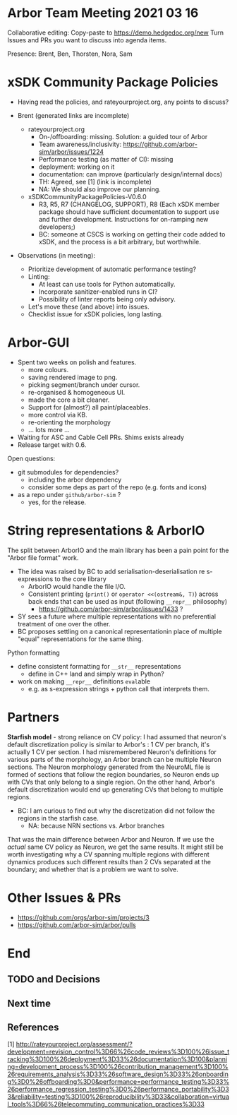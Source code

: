 Arbor Team Meeting 2021 03 16
=============================

Collaborative editing: Copy-paste to <https://demo.hedgedoc.org/new>
Turn Issues and PRs you want to discuss into agenda items.

Presence: Brent, Ben, Thorsten, Nora, Sam

xSDK Community Package Policies
===============================

* Having read the policies, and rateyourproject.org, any points to discuss?
* Brent (generated links are incomplete)
    * rateyourproject.org
        * On-/offboarding: missing. Solution: a guided tour of Arbor
        * Team awareness/inclusivity: https://github.com/arbor-sim/arbor/issues/1224
        * Performance testing (as matter of CI): missing
        * deployment: working on it
        * documentation: can improve (particularly design/internal docs)
        * TH: Agreed, see [1] (link is incomplete)
        * NA: We should also improve our planning.
    * xSDKCommunityPackagePolicies-V0.6.0
        * R3, R5, R7 (CHANGELOG, SUPPORT), R8 (Each xSDK member package should have sufficient documentation to support use and further development. Instructions for on-ramping new developers;)
        * BC: someone at CSCS is working on getting their code added to xSDK, and the process is a bit arbitrary, but worthwhile.

* Observations (in meeting):
    * Prioritize development of automatic performance testing?
    * Linting:
        * At least can use tools for Python automatically.
        * Incorporate sanitizer-enabled runs in CI?
        * Possibility of linter reports being only advisory.
    * Let's move these (and above) into issues.
    * Checklist issue for xSDK policies, long lasting.


Arbor-GUI
=========

- Spent two weeks on polish and features.
  - more colours.
  - saving rendered image to png.
  - picking segment/branch under cursor.
  - re-organised & homogeneous UI.
  - made the core a bit cleaner.
  - Support for (almost?) all paint/placeables.
  - more control via KB.
  - re-orienting the morphology
  - ... lots more ...
- Waiting for ASC and Cable Cell PRs. Shims exists already
- Release target with 0.6.

Open questions:
- git submodules for dependencies?
    - including the arbor dependency
    - consider some deps as part of the repo (e.g. fonts and icons)
- as a repo under `github/arbor-sim` ?
    - yes, for the release.

String representations & ArborIO
================================

The split between ArborIO and the main library has been a pain point for
the "Arbor file format" work.
* The idea was raised by BC to add serialisation-deserialisation re s-expressions to the core library
    * ArborIO would handle the file I/O.
    * Consistent printing (`print()` or `operator <<(ostream&, T)`) across back ends that can be used as input (following `__repr__` philosophy)
        * https://github.com/arbor-sim/arbor/issues/1433 ?
* SY sees a future where multiple representations with no preferential treatment of one over the other.
* BC proposes settling on a canonical representationin place of multiple "equal" representations for the same thing.

Python formatting
* define consistent formatting for `__str__` representations
    * define in C++ land and simply wrap in Python?
* work on making `__repr__` definitions `eval`able
    * e.g. as s-expression strings + python call that interprets them.

Partners
========

**Starfish model** - strong reliance on CV policy:
I had assumed that neuron's default discretization policy is similar to Arbor's : 1 CV per branch, it's actually 1 CV per section. I had misremembered Neuron's definitions for various parts of the morphology, an Arbor branch can be multiple Neuron sections.
The Neuron morphology generated from the NeuroML file is formed of sections that follow the region boundaries, so Neuron ends up with CVs that only belong to a single region.
On the other hand, Arbor's default discretization would end up generating CVs that belong to multiple regions.
* BC: I am curious to find out why the discretization did not follow the regions in the starfish case.
    * NA: because NRN sections vs. Arbor branches

That was the main difference between Arbor and Neuron. If we use the *actual* same CV policy as Neuron, we get the same results.
It might still be worth investigating why a CV spanning multiple regions with different dynamics produces such different results than 2 CVs separated at the boundary; and whether that is a problem we want to solve.


Other Issues & PRs
==================

* https://github.com/orgs/arbor-sim/projects/3
* https://github.com/arbor-sim/arbor/pulls

End
===

TODO and Decisions
------------------



Next time
---------


References
----------
[1] http://rateyourproject.org/assessment/?development=revision_control%3D66%26code_reviews%3D100%26issue_tracking%3D100%26deployment%3D33%26documentation%3D100&planning=development_process%3D100%26contribution_management%3D100%26requirements_analysis%3D33%26software_design%3D33%26onboarding%3D0%26offboarding%3D0&performance=performance_testing%3D33%26performance_regression_testing%3D0%26performance_portability%3D33&reliability=testing%3D100%26reproducibility%3D33&collaboration=virtual_tools%3D66%26telecommuting_communication_practices%3D33
